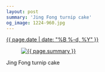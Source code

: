 ```yaml
---
layout: post
summary: 'Jing Fong turnip cake'
og_image: 1224-960.jpg
---
```


<div class="post">
 <time>
  <a href="/1224">
   {{ page.date | date: "%B %-d, %Y" }}
  </a>
 </time>
 <a href="/1224">
  <figure data-taken="10/11/2020">
   <img alt="{{ page.summary }}" sizes="(min-width: 700px) 50vw, calc(100vw - 2rem)" src="{{ site.assets_url }}/1224-480.jpg" srcset="{{ site.assets_url }}/1224-240.jpg 240w, {{ site.assets_url }}/1224-480.jpg 480w, {{ site.assets_url }}/1224-720.jpg 720w, {{ site.assets_url }}/1224-960.jpg 960w"/>
  </figure>
 </a>
 <span>
  Jing Fong turnip cake
 </span>
</div>
